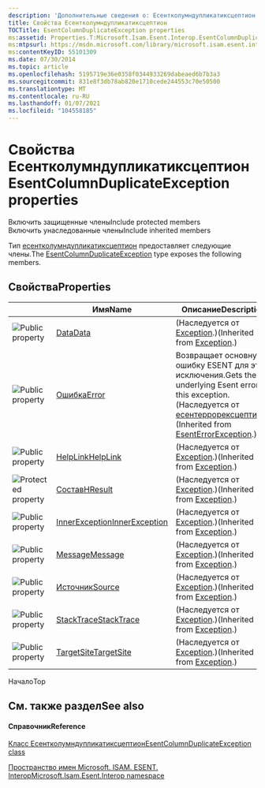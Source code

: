 ```yaml
---
description: 'Дополнительные сведения о: Есентколумндупликатиксцептион свойства'
title: Свойства Есентколумндупликатиксцептион
TOCTitle: EsentColumnDuplicateException properties
ms:assetid: Properties.T:Microsoft.Isam.Esent.Interop.EsentColumnDuplicateException
ms:mtpsurl: https://msdn.microsoft.com/library/microsoft.isam.esent.interop.esentcolumnduplicateexception_properties(v=EXCHG.10)
ms:contentKeyID: 55101309
ms.date: 07/30/2014
ms.topic: article
ms.openlocfilehash: 5195719e36e0358f0344933269dabeaed6b7b3a3
ms.sourcegitcommit: 831e8f3db78ab820e1710cede244553c70e50500
ms.translationtype: MT
ms.contentlocale: ru-RU
ms.lasthandoff: 01/07/2021
ms.locfileid: "104558185"
---
```

# <a name="esentcolumnduplicateexception-properties"></a><span data-ttu-id="0a89d-103">Свойства Есентколумндупликатиксцептион</span><span class="sxs-lookup"><span data-stu-id="0a89d-103">EsentColumnDuplicateException properties</span></span>

<span data-ttu-id="0a89d-104">Включить защищенные члены</span><span class="sxs-lookup"><span data-stu-id="0a89d-104">Include protected members</span></span>  
<span data-ttu-id="0a89d-105">Включить унаследованные члены</span><span class="sxs-lookup"><span data-stu-id="0a89d-105">Include inherited members</span></span>  

<span data-ttu-id="0a89d-106">Тип [есентколумндупликатиксцептион](./esentcolumnduplicateexception-class.md) предоставляет следующие члены.</span><span class="sxs-lookup"><span data-stu-id="0a89d-106">The [EsentColumnDuplicateException](./esentcolumnduplicateexception-class.md) type exposes the following members.</span></span>

## <a name="properties"></a><span data-ttu-id="0a89d-107">Свойства</span><span class="sxs-lookup"><span data-stu-id="0a89d-107">Properties</span></span>

<table>
<thead>
<tr class="header">
<th> </th>
<th><span data-ttu-id="0a89d-108">Имя</span><span class="sxs-lookup"><span data-stu-id="0a89d-108">Name</span></span></th>
<th><span data-ttu-id="0a89d-109">Описание</span><span class="sxs-lookup"><span data-stu-id="0a89d-109">Description</span></span></th>
</tr>
</thead>
<tbody>
<tr class="odd">
<td><img src="../images/dn292128.pubproperty(exchg.10).gif" title="Открытое свойство" alt="Public property" /></td>
<td><span data-ttu-id="0a89d-111"><a href="/dotnet/api/system.exception.data#System_Exception_Data">Data</a></span><span class="sxs-lookup"><span data-stu-id="0a89d-111"><a href="/dotnet/api/system.exception.data#System_Exception_Data">Data</a></span></span></td>
<td><span data-ttu-id="0a89d-112">(Наследуется от <a href="/dotnet/api/system.exception">Exception</a>.)</span><span class="sxs-lookup"><span data-stu-id="0a89d-112">(Inherited from <a href="/dotnet/api/system.exception">Exception</a>.)</span></span></td>
</tr>
<tr class="even">
<td><img src="../images/dn292128.pubproperty(exchg.10).gif" title="Открытое свойство" alt="Public property" /></td>
<td><span data-ttu-id="0a89d-114"><a href="dn274313(v=exchg.10).md">Ошибка</a></span><span class="sxs-lookup"><span data-stu-id="0a89d-114"><a href="dn274313(v=exchg.10).md">Error</a></span></span></td>
<td><span data-ttu-id="0a89d-115">Возвращает основную ошибку ESENT для этого исключения.</span><span class="sxs-lookup"><span data-stu-id="0a89d-115">Gets the underlying Esent error for this exception.</span></span> <span data-ttu-id="0a89d-116">(Наследуется от <a href="dn274314(v=exchg.10).md">есентеррорексцептион</a>.)</span><span class="sxs-lookup"><span data-stu-id="0a89d-116">(Inherited from <a href="dn274314(v=exchg.10).md">EsentErrorException</a>.)</span></span></td>
</tr>
<tr class="odd">
<td><img src="../images/dn292128.pubproperty(exchg.10).gif" title="Открытое свойство" alt="Public property" /></td>
<td><span data-ttu-id="0a89d-118"><a href="/dotnet/api/system.exception.helplink#System_Exception_HelpLink">HelpLink</a></span><span class="sxs-lookup"><span data-stu-id="0a89d-118"><a href="/dotnet/api/system.exception.helplink#System_Exception_HelpLink">HelpLink</a></span></span></td>
<td><span data-ttu-id="0a89d-119">(Наследуется от <a href="/dotnet/api/system.exception">Exception</a>.)</span><span class="sxs-lookup"><span data-stu-id="0a89d-119">(Inherited from <a href="/dotnet/api/system.exception">Exception</a>.)</span></span></td>
</tr>
<tr class="even">
<td><img src="../images/dn292128.protproperty(exchg.10).gif" title="Защищенное свойство" alt="Protected property" /></td>
<td><span data-ttu-id="0a89d-121"><a href="/dotnet/api/system.exception.hresult#System_Exception_HResult">Состав</a></span><span class="sxs-lookup"><span data-stu-id="0a89d-121"><a href="/dotnet/api/system.exception.hresult#System_Exception_HResult">HResult</a></span></span></td>
<td><span data-ttu-id="0a89d-122">(Наследуется от <a href="/dotnet/api/system.exception">Exception</a>.)</span><span class="sxs-lookup"><span data-stu-id="0a89d-122">(Inherited from <a href="/dotnet/api/system.exception">Exception</a>.)</span></span></td>
</tr>
<tr class="odd">
<td><img src="../images/dn292128.pubproperty(exchg.10).gif" title="Открытое свойство" alt="Public property" /></td>
<td><span data-ttu-id="0a89d-124"><a href="/dotnet/api/system.exception.innerexception#System_Exception_InnerException">InnerException</a></span><span class="sxs-lookup"><span data-stu-id="0a89d-124"><a href="/dotnet/api/system.exception.innerexception#System_Exception_InnerException">InnerException</a></span></span></td>
<td><span data-ttu-id="0a89d-125">(Наследуется от <a href="/dotnet/api/system.exception">Exception</a>.)</span><span class="sxs-lookup"><span data-stu-id="0a89d-125">(Inherited from <a href="/dotnet/api/system.exception">Exception</a>.)</span></span></td>
</tr>
<tr class="even">
<td><img src="../images/dn292128.pubproperty(exchg.10).gif" title="Открытое свойство" alt="Public property" /></td>
<td><span data-ttu-id="0a89d-127"><a href="/dotnet/api/system.exception.message#System_Exception_Message">Message</a></span><span class="sxs-lookup"><span data-stu-id="0a89d-127"><a href="/dotnet/api/system.exception.message#System_Exception_Message">Message</a></span></span></td>
<td><span data-ttu-id="0a89d-128">(Наследуется от <a href="/dotnet/api/system.exception">Exception</a>.)</span><span class="sxs-lookup"><span data-stu-id="0a89d-128">(Inherited from <a href="/dotnet/api/system.exception">Exception</a>.)</span></span></td>
</tr>
<tr class="odd">
<td><img src="../images/dn292128.pubproperty(exchg.10).gif" title="Открытое свойство" alt="Public property" /></td>
<td><span data-ttu-id="0a89d-130"><a href="/dotnet/api/system.exception.source#System_Exception_Source">Источник</a></span><span class="sxs-lookup"><span data-stu-id="0a89d-130"><a href="/dotnet/api/system.exception.source#System_Exception_Source">Source</a></span></span></td>
<td><span data-ttu-id="0a89d-131">(Наследуется от <a href="/dotnet/api/system.exception">Exception</a>.)</span><span class="sxs-lookup"><span data-stu-id="0a89d-131">(Inherited from <a href="/dotnet/api/system.exception">Exception</a>.)</span></span></td>
</tr>
<tr class="even">
<td><img src="../images/dn292128.pubproperty(exchg.10).gif" title="Открытое свойство" alt="Public property" /></td>
<td><span data-ttu-id="0a89d-133"><a href="/dotnet/api/system.exception.stacktrace#System_Exception_StackTrace">StackTrace</a></span><span class="sxs-lookup"><span data-stu-id="0a89d-133"><a href="/dotnet/api/system.exception.stacktrace#System_Exception_StackTrace">StackTrace</a></span></span></td>
<td><span data-ttu-id="0a89d-134">(Наследуется от <a href="/dotnet/api/system.exception">Exception</a>.)</span><span class="sxs-lookup"><span data-stu-id="0a89d-134">(Inherited from <a href="/dotnet/api/system.exception">Exception</a>.)</span></span></td>
</tr>
<tr class="odd">
<td><img src="../images/dn292128.pubproperty(exchg.10).gif" title="Открытое свойство" alt="Public property" /></td>
<td><span data-ttu-id="0a89d-136"><a href="/dotnet/api/system.exception.targetsite#System_Exception_TargetSite">TargetSite</a></span><span class="sxs-lookup"><span data-stu-id="0a89d-136"><a href="/dotnet/api/system.exception.targetsite#System_Exception_TargetSite">TargetSite</a></span></span></td>
<td><span data-ttu-id="0a89d-137">(Наследуется от <a href="/dotnet/api/system.exception">Exception</a>.)</span><span class="sxs-lookup"><span data-stu-id="0a89d-137">(Inherited from <a href="/dotnet/api/system.exception">Exception</a>.)</span></span></td>
</tr>
</tbody>
</table>


<span data-ttu-id="0a89d-138">Начало</span><span class="sxs-lookup"><span data-stu-id="0a89d-138">Top</span></span>

## <a name="see-also"></a><span data-ttu-id="0a89d-139">См. также раздел</span><span class="sxs-lookup"><span data-stu-id="0a89d-139">See also</span></span>

#### <a name="reference"></a><span data-ttu-id="0a89d-140">Справочник</span><span class="sxs-lookup"><span data-stu-id="0a89d-140">Reference</span></span>

[<span data-ttu-id="0a89d-141">Класс Есентколумндупликатиксцептион</span><span class="sxs-lookup"><span data-stu-id="0a89d-141">EsentColumnDuplicateException class</span></span>](./esentcolumnduplicateexception-class.md)

[<span data-ttu-id="0a89d-142">Пространство имен Microsoft. ISAM. ESENT. Interop</span><span class="sxs-lookup"><span data-stu-id="0a89d-142">Microsoft.Isam.Esent.Interop namespace</span></span>](./microsoft.isam.esent.interop-namespace.md)
